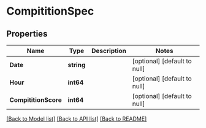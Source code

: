 # CompititionSpec

## Properties
Name | Type | Description | Notes
------------ | ------------- | ------------- | -------------
**Date** | **string** |  | [optional] [default to null]
**Hour** | **int64** |  | [optional] [default to null]
**CompititionScore** | **int64** |  | [optional] [default to null]

[[Back to Model list]](../README.md#documentation-for-models) [[Back to API list]](../README.md#documentation-for-api-endpoints) [[Back to README]](../README.md)


